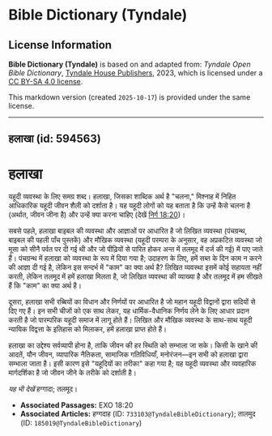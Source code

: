 # Bible Dictionary (Tyndale)

## License Information

**Bible Dictionary (Tyndale)** is based on and adapted from: _Tyndale Open Bible Dictionary_, [Tyndale House Publishers](https://tyndaleopenresources.com/), 2023, which is licensed under a [CC BY-SA 4.0 license](https://creativecommons.org/licenses/by-sa/4.0/legalcode.en).

This markdown version (created `2025-10-17`) is provided under the same license.



--------------------------------

## हलाखा (id: 594563)

हलाखा
=====

यहूदी व्यवस्था के लिए समग्र शब्द। हलाखा, जिसका शाब्दिक अर्थ है "चलना," मिश्नाह में निहित आधिकारिक यहूदी जीवन शैली को दर्शाता है। यह यहूदी लोगों को यह बताता है कि उन्हें कैसे चलना है (अर्थात, जीवन जीना है) और उन्हें क्या करना चाहिए (देखें [निर्ग 18:20](https://ref.ly/Exod18:20))।

सबसे पहले, हलाखा बाइबल की व्यवस्था और आज्ञाओं पर आधारित है जो लिखित व्यवस्था (पंचग्रन्थ, बाइबल की पहली पाँच पुस्तकें) और मौखिक व्यवस्था (यहूदी परम्परा के अनुसार, वह अप्रकटित व्यवस्था जो मूसा को सीनै पर्वत पर दी गई थी और जो पीढ़ियों से पारित होकर अन्त में तलमूद में दर्ज की गई) में पाए जाते हैं। पंचग्रन्थ में हलाखा को व्यवस्था के रूप में दिया गया है; उदाहरण के लिए, हमें सब्त के दिन काम न करने की आज्ञा दी गई है, लेकिन इस सन्दर्भ में "काम" का क्या अर्थ है? लिखित व्यवस्था इसमें कोई सहायता नहीं करती, लेकिन तलमूद में हमें हलाखा मिलता है, जो लिखित व्यवस्था की व्याख्या है और तलमूद में हम सीखते हैं कि "काम" का क्या अर्थ है।

दूसरा, हलाखा सभी रब्बियों का विधान और निर्णयों पर आधारित है जो महान यहूदी विद्वानों द्वारा सदियों से दिए गए हैं। इन सभी चीजों को एक साथ लेकर, यह धार्मिक\-वैधानिक निर्णय लेने के लिए आधार प्रदान करती है जो पारम्परिक यहूदी समाज में लागू होते हैं। लिखित और मौखिक व्यवस्था के साथ\-साथ यहूदी न्यायिक विद्वत्ता के इतिहास को मिलाकर, हमें हलाखा प्राप्त होते हैं।

हलाखा का उद्देश्य सर्वव्यापी होना है, ताकि जीवन की हर स्थिति को सम्भाला जा सके। किसी के खाने की आदतें, यौन जीवन, व्यापारिक नैतिकता, सामाजिक गतिविधियाँ, मनोरंजन—इन सभी को हलाखा द्वारा सम्भाला जाता है। इसी कारण इसे "यहूदियों का तरीका" कहा गया है; यह यहूदी व्यवस्था और व्यवहारिक मार्गदर्शिका है जो जीवन जीने के तरीके को दर्शाती है।

*यह भी देखें* हग्गादा; तलमूद।

* **Associated Passages:** EXO 18:20
* **Associated Articles:** हग्गदाह (ID: `733103@TyndaleBibleDictionary`); तालमुद (ID: `185019@TyndaleBibleDictionary`)

